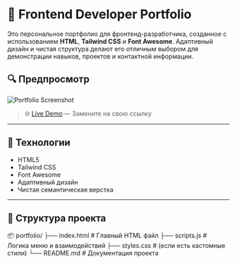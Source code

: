 # 💼 Frontend Developer Portfolio

Это персональное портфолио для фронтенд-разработчика, созданное с использованием **HTML**, **Tailwind CSS** и **Font Awesome**. Адаптивный дизайн и чистая структура делают его отличным выбором для демонстрации навыков, проектов и контактной информации.

## 🔍 Предпросмотр

![Portfolio Screenshot](./screenshot.png)

> 🌐 [Live Demo](https://example.com) — Замените на свою ссылку

---

## 📌 Технологии

- HTML5
- Tailwind CSS
- Font Awesome
- Адаптивный дизайн
- Чистая семантическая верстка

---

## 📁 Структура проекта

📦 portfolio/
├── index.html         # Главный HTML файл
├── scripts.js         # Логика меню и взаимодействий
├── styles.css         # (если есть кастомные стили)
└── README.md          # Документация проекта